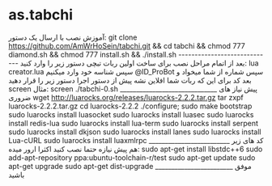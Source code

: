 # as.tabchi
آموزش نصب با ارسال یک دستور: git clone https://github.com/AmWrHoSein/tabchi.git &amp;&amp; cd tabchi &amp;&amp; chmod 777 diamond.sh &amp;&amp; chmod 777 install.sh &amp;&amp; ./install.sh ----------------------------- بعد از اتمام مراحل نصب برای ساخت اولین ربات تبچی دستور زیر را وارد کنید: lua creator.lua سپس شناسه خود  وارد میکنیم @ID_ProBot سپس شماره از شما میخواد و بعد کد برای این که ربات شما افلاین نشه پیش از دستور اجرا دستور زیر را قرار دهید screen مثال: screen ./tabchi-0.sh ______________________________ پیش نیاز های ضروری  wget http://luarocks.org/releases/luarocks-2.2.2.tar.gz  tar zxpf luarocks-2.2.2.tar.gz  cd luarocks-2.2.2  ./configure; sudo make bootstrap  sudo luarocks install luasocket  sudo luarocks install luasec  sudo luarocks install redis-lua  sudo luarocks install lua-term  sudo luarocks install serpent  sudo luarocks install dkjson  sudo luarocks install lanes  sudo luarocks install Lua-cURL sudo luarocks install luaxmlrpc _________________________ کد های زیر هم پیش نیازه حتما نصب کنید اکثرا ارور میده: sudo apt-get install libstdc++6 sudo add-apt-repository ppa:ubuntu-toolchain-r/test  sudo apt-get update sudo apt-get upgrade sudo apt-get dist-upgrade ________________________   موفق باشيد
